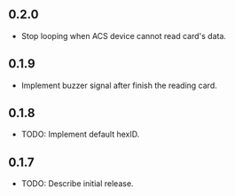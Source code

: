 ## 0.2.0

* Stop looping when ACS device cannot read card's data.

## 0.1.9

* Implement buzzer signal after finish the reading card.

## 0.1.8

* TODO: Implement default hexID.

## 0.1.7

* TODO: Describe initial release.
